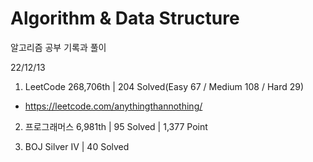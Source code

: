# Algorithm & Data Structure

알고리즘 공부 기록과 풀이

22/12/13

1. LeetCode 268,706th | 204 Solved(Easy 67 / Medium 108 / Hard 29)
- https://leetcode.com/anythingthannothing/

2. 프로그래머스 6,981th | 95 Solved | 1,377 Point

3. BOJ Silver IV | 40 Solved